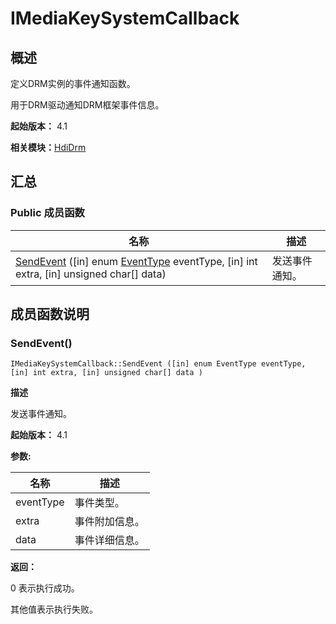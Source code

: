 # IMediaKeySystemCallback


## 概述

定义DRM实例的事件通知函数。

用于DRM驱动通知DRM框架事件信息。

**起始版本：** 4.1

**相关模块：**[HdiDrm](_hdi_drm.md)


## 汇总


### Public 成员函数

| 名称 | 描述 | 
| -------- | -------- |
| [SendEvent](#sendevent) ([in] enum [EventType](_hdi_drm.md#eventtype) eventType, [in] int extra, [in] unsigned char[] data) | 发送事件通知。  | 


## 成员函数说明


### SendEvent()

```
IMediaKeySystemCallback::SendEvent ([in] enum EventType eventType, [in] int extra, [in] unsigned char[] data )
```
**描述**

发送事件通知。

**起始版本：** 4.1

**参数:**

| 名称 | 描述 | 
| -------- | -------- |
| eventType | 事件类型。  | 
| extra | 事件附加信息。  | 
| data | 事件详细信息。 | 

**返回：**

0 表示执行成功。

其他值表示执行失败。
